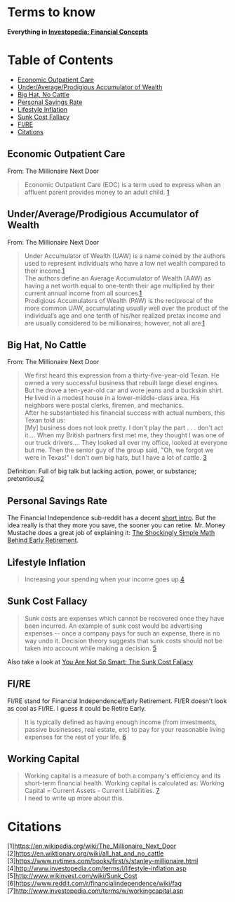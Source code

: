 # Terms to know

**Everything in [Investopedia: Financial Concepts](http://www.investopedia.com/university/concepts/)**

# Table of Contents
  * [Economic Outpatient Care](#economic-outpatient-care)
  * [Under/Average/Prodigious Accumulator of Wealth](#underaverageprodigious-accumulator-of-wealth)
  * [Big Hat, No Cattle](#big-hat-no-cattle)
  * [Personal Savings Rate](#personal-savings-rate)
  * [Lifestyle Inflation](#lifestyle-inflation)
  * [Sunk Cost Fallacy](#sunk-cost-fallacy)
  * [FI/RE](#fire)
  * [Citations](#citations)

## Economic Outpatient Care
From: The Millionaire Next Door
>Economic Outpatient Care (EOC) is a term used to express when an affluent parent provides money to an adult child. [1](#citations)

## Under/Average/Prodigious Accumulator of Wealth
From: The Millionaire Next Door
>Under Accumulator of Wealth (UAW) is a name coined by the authors used to represent individuals who have a low net wealth compared to their income.[1](#citations)   
>The authors define an Average Accumulator of Wealth (AAW) as having a net worth equal to one-tenth their age multiplied by their current annual income from all sources.[1](#citations)   
> Prodigious Accumulators of Wealth (PAW) is the reciprocal of the more common UAW, accumulating usually well over the product of the individual’s age and one tenth of his/her realized pretax income and are usually considered to be millionaires; however, not all are.[1](#citations) 

## Big Hat, No Cattle
From: The Millionaire Next Door
>We first heard this expression from a thirty-five-year-old Texan. He owned a very successful business that rebuilt large diesel engines. But he drove a ten-year-old car and wore jeans and a buckskin shirt. He lived in a modest house in a lower-middle-class area. His neighbors were postal clerks, firemen, and mechanics.  
After he substantiated his financial success with actual numbers, this Texan told us:  
[My] business does not look pretty. I don't play the part . . . don't act it.... When my British partners first met me, they thought I was one of our truck drivers.... They looked all over my office, looked at everyone but me. Then the senior guy of the group said, "Oh, we forgot we were in Texas!" I don't own big hats, but I have a lot of cattle. [3](#citations)  
  
Definition: Full of big talk but lacking action, power, or substance; pretentious[2](#citations)

## Personal Savings Rate
The Financial Independence sub-reddit has a decent [short intro](https://www.reddit.com/r/financialindependence/wiki/faq#wiki_how_do_i_calculate_my_savings_rate.3F). But the idea really is that they more you save, the sooner you can retire. Mr. Money Mustache does a great job of explaining it: [The Shockingly Simple Math Behind Early Retirement](http://www.mrmoneymustache.com/2012/01/13/the-shockingly-simple-math-behind-early-retirement/).  

## Lifestyle Inflation
>Increasing your spending when your income goes up.[4](#citations)

## Sunk Cost Fallacy
> Sunk costs are expenses which cannot be recovered once they have been incurred. An example of sunk cost would be advertising expenses -- once a company pays for such an expense, there is no way undo it. Decision theory suggests that sunk costs should not be taken into account while making a decision. [5](#citations)
  
Also take a look at [You Are Not So Smart: The Sunk Cost Fallacy](http://youarenotsosmart.com/2011/03/25/the-sunk-cost-fallacy/)

## FI/RE
FI/RE stand for Financial Independence/Early Retirement. FI/ER doesn't look as cool as FI/RE. I guess it could be Retire Early.   
>It is typically defined as having enough income (from investments, passive businesses, real estate, etc) to pay for your reasonable living expenses for the rest of your life. [6](#citations)

## Working Capital
>Working capital is a measure of both a company's efficiency and its short-term financial health. Working capital is calculated as: Working Capital = Current Assets - Current Liabilities. [7](#citations)  
I need to write up more about this.

# Citations
[1]<https://en.wikipedia.org/wiki/The_Millionaire_Next_Door>  
[2]<https://en.wiktionary.org/wiki/all_hat_and_no_cattle>  
[3]<https://www.nytimes.com/books/first/s/stanley-millionaire.html>  
[4]<http://www.investopedia.com/terms/l/lifestyle-inflation.asp>
[5]<http://www.wikinvest.com/wiki/Sunk_Cost>
[6]<https://www.reddit.com/r/financialindependence/wiki/faq>
[7]<http://www.investopedia.com/terms/w/workingcapital.asp>

